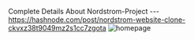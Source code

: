 Complete Details About Nordstrom-Project ---  https://hashnode.com/post/nordstrom-website-clone-ckvxz38t9049mz2s1cc7zgota
![homepage](https://user-images.githubusercontent.com/87552836/154544711-3403868d-05e4-49b0-ab5f-452a52e09fac.png)
